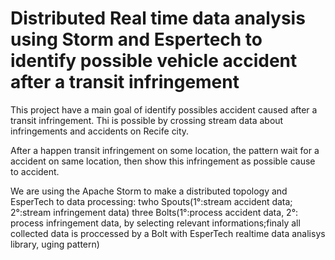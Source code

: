 # Distributed Real time data analysis using Storm and Espertech to identify possible vehicle accident after a transit infringement

This project have a main goal of identify possibles accident caused after a transit infringement. Thi is possible by crossing stream data about infringements and accidents on Recife city.

After a happen transit infringement on some location, the pattern wait for a accident on same location, then show this infringement as possible cause to accident.

We are using the Apache Storm to make a distributed topology and EsperTech to data processing:
twho Spouts(1°:stream accident data; 2°:stream infringement data)
three Bolts(1°:process accident data, 2°: process infringement data, by selecting relevant informations;finaly all collected data is proccessed by a Bolt with EsperTech realtime data analisys library, uging pattern)
